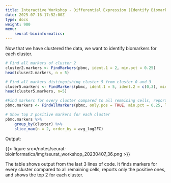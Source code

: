 ```yaml
---
title: Interactive Workshop - Differential Expression (Identify Biomarkers)
date: 2025-07-16-17:52:00Z
type: docs 
weight: 900
menu: 
    seurat-bioinformatics:
---
```


Now that we have clustered the data, we want to identify biomarkers for each cluster. 

```r
# Find all markers of cluster 2 
cluster2.markers <- FindMarkers(pbmc, ident.1 = 2, min.pct = 0.25)
head(cluser2.markers, n = 5)

# Find all markers distinguishing cluster 5 from cluster 0 and 3 
cluser5.markers <- FindMarkers(pbmc, ident.1 = 5, ident.2 = c(0,3), min.pct = 0.25)
head(cluster5.markers, n=5)

#Find markers for every cluster compared to all remaining cells, report only the positive ones
pbmc.markers <- FindAllMarkers(pbmc, only.pos = TRUE, min.pct = 0.25, logfc.threshold = 0.25)

# Show top 2 positive markers for each cluster
pbmc.markers %>% 
    group_by(cluster) %>%
    slice_max(n = 2, order_by = avg_log2FC)
```

Output: 

{{< figure src=/notes/seurat-bioinformatics/img/seurat_workshop_20230407_36.png >}}

The table shows output from the last 3 lines of code. It finds markers for every cluster compared to all remaining cells, reports only the positive ones, and shows the top 2 for each cluster. 

